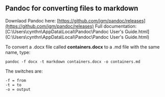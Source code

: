 ## Pandoc for converting files to markdown ##

Downlaod Pandoc here: [https://github.com/jgm/pandoc/releases](https://github.com/jgm/pandoc/releases)
Full documentation: [C:\Users\cynthn\AppData\Local\Pandoc\Pandoc User's Guide.html](C:\Users\cynthn\AppData\Local\Pandoc\Pandoc User's Guide.html)

To convert a .docx file called **containers.docx** to a .md file with the same name, type: 

    pandoc -f docx -t markdown containers.docx -o containers.md

The switches are:

    -f = from
    -t = to
    -o = output


